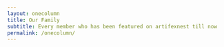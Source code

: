 ```yaml
---
layout: onecolumn
title: Our Family
subtitle: Every member who has been featured on artifexnest till now
permalink: /onecolumn/
---
```

